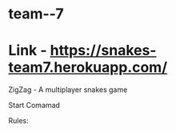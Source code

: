 # team--7
# Link - https://snakes-team7.herokuapp.com/

ZigZag  - A multiplayer snakes game

Start Comamad

Rules:

